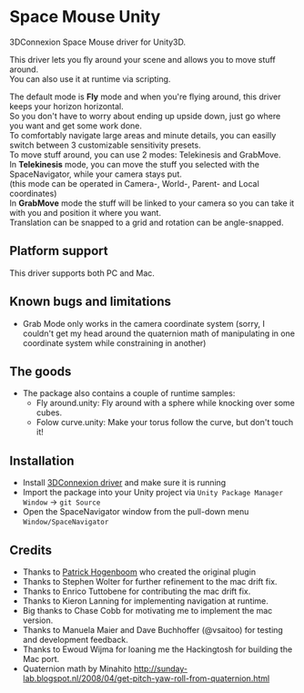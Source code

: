# Space Mouse Unity

3DConnexion Space Mouse driver for Unity3D.

This driver lets you fly around your scene and allows you to move stuff around.  
You can also use it at runtime via scripting.

The default mode is **Fly** mode and when you're flying around, this driver keeps your horizon horizontal.  
So you don't have to worry about ending up upside down, just go where you want and get some work done.  
To comfortably navigate large areas and minute details, you can easilly switch between 3 customizable sensitivity presets.  
To move stuff around, you can use 2 modes: Telekinesis and GrabMove.  
In **Telekinesis** mode, you can move the stuff you selected with the SpaceNavigator, while your camera stays put.  
(this mode can be operated in Camera-, World-, Parent- and Local coordinates)  
In **GrabMove** mode the stuff will be linked to your camera so you can take it with you and position it where you want.  
Translation can be snapped to a grid and rotation can be angle-snapped.  

## Platform support

This driver supports both PC and Mac.

## Known bugs and limitations

- Grab Mode only works in the camera coordinate system (sorry, I couldn't get my head around the quaternion math of manipulating in one coordinate system while constraining in another)

## The goods

- The package also contains a couple of runtime samples:
  - Fly around.unity: Fly around with a sphere while knocking over some cubes.
  - Folow curve.unity: Make your torus follow the curve, but don't touch it!

## Installation

- Install [3DConnexion driver](http://www.3dconnexion.com/service/drivers.html) and make sure it is running
- Import the package into your Unity project via `Unity Package Manager Window` -> `git Source`
- Open the SpaceNavigator window from the pull-down menu `Window/SpaceNavigator`

## Credits

- Thanks to [Patrick Hogenboom](https://github.com/PatHightree) who created the original plugin
- Thanks to Stephen Wolter for further refinement to the mac drift fix. 
- Thanks to Enrico Tuttobene for contributing the mac drift fix.
- Thanks to Kieron Lanning for implementing navigation at runtime.
- Big thanks to Chase Cobb for motivating me to implement the mac version.
- Thanks to Manuela Maier and Dave Buchhoffer (@vsaitoo) for testing and development feedback.
- Thanks to Ewoud Wijma for loaning me the Hackingtosh for building the Mac port.
- Quaternion math by Minahito
  http://sunday-lab.blogspot.nl/2008/04/get-pitch-yaw-roll-from-quaternion.html
